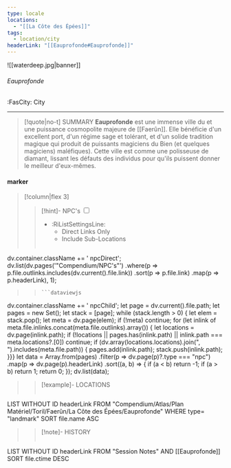 ```yaml
---
type: locale
locations:
  - "[[La Côte des Épées]]"
tags:
  - location/city
headerLink: "[[Eauprofonde#Eauprofonde]]"
---
```


![[waterdeep.jpg|banner]]
###### Eauprofonde
<span class="sub2">:FasCity: City</span>
___

> [!quote|no-t] SUMMARY
>**Eauprofonde** est une immense ville du et une puissance cosmopolite majeure de [[Faerûn]]. Elle bénéficie d'un excellent port, d'un régime sage et tolérant, et d'un solide tradition magique qui produit de puissants magiciens du Bien (et quelques magiciens) maléfiques). Cette ville est comme une polisseuse de diamant, lissant les défauts des individus pour qu'ils puissent donner le meilleur d'eux-mêmes.
#### marker
> [!column|flex 3]
> > [!hint]-  NPC's
> > <input type="checkbox" id="npc"/><ul class="sortMenu"><li class="sortIcon">:RiListSettingsLine:<ul class="dropdown npcedit"><li><label for="npc" class="directLabel active">Direct Links Only</label></li><li><label for="npc" class="childLabel">Include Sub-Locations</label></li></ul></li></ul>
> >```dataviewjs
dv.container.className += ' npcDirect';
dv.list(dv.pages('"Compendium/NPC\'s"')
 .where(p => p.file.outlinks.includes(dv.current().file.link))
.sort(p => p.file.link)
.map(p => p.headerLink), 1);
>>```
>>```dataviewjs
dv.container.className += ' npcChild';
let page = dv.current().file.path;
let pages = new Set();
let stack = [page];
while (stack.length > 0) {
let elem = stack.pop();
let meta = dv.page(elem);
if (!meta) continue;
for (let inlink of meta.file.inlinks.concat(meta.file.outlinks).array()) {
let locations = dv.page(inlink.path);
if (!locations || pages.has(inlink.path) || inlink.path === meta.locations?.[0]) continue;
 if (dv.array(locations.locations).join(", ").includes(meta.file.path)) {
 pages.add(inlink.path);
 stack.push(inlink.path);
}}}
let data = Array.from(pages)
.filter(p => dv.page(p)?.type === "npc")
.map(p => dv.page(p).headerLink)
.sort((a, b) => {
if (a < b) return -1;
if (a > b) return 1;
return 0;
});
dv.list(data);
> 
>> [!example]- LOCATIONS
>>```dataview
LIST WITHOUT ID headerLink
FROM "Compendium/Atlas/Plan Matériel/Toril/Faerûn/La Côte des Épées/Eauprofonde"
WHERE type= "landmark"
SORT file.name ASC
>
>> [!note]- HISTORY
>>```dataview
LIST WITHOUT ID headerLink
FROM "Session Notes" AND [[Eauprofonde]]
SORT file.ctime DESC